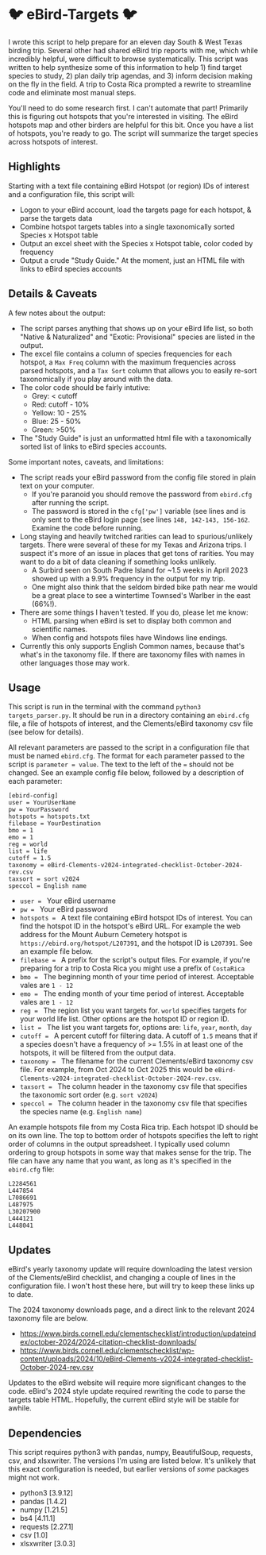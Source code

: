 # 🐦 eBird-Targets 🐦
I wrote this script to help prepare for an eleven day South & West Texas birding trip. Several other had shared eBird trip reports with me, which while incredibly helpful, were difficult to browse systematically. This script was written to help synthesize some of this information to help 1) find target species to study, 2) plan daily trip agendas, and 3) inform decision making on the fly in the field. A trip to Costa Rica prompted a rewrite to streamline code and eliminate most manual steps.

You'll need to do some research first. I can't automate that part! Primarily this is figuring out hotspots that you're interested in visiting. The eBird hotspots map and other birders are helpful for this bit. Once you have a list of hotspots, you're ready to go. The script will summarize the target species across hotspots of interest.

## Highlights
Starting with a text file containing eBird Hotspot (or region) IDs of interest and a configuration file, this script will: 
- Logon to your eBird account, load the targets page for each hotspot, & parse the targets data
- Combine hotspot targets tables into a single taxonomically sorted Species x Hotspot table
- Output an excel sheet with the Species x Hotspot table, color coded by frequency
- Output a crude "Study Guide." At the moment, just an HTML file with links to eBird species accounts

## Details & Caveats
A few notes about the output:
- The script parses anything that shows up on your eBird life list, so both "Native & Naturalized" and "Exotic: Provisional" species are listed in the output.
- The excel file contains a column of species frequencies for each hotspot, a ```Max Freq``` column with the maximum frequencies across parsed hotspots, and a ```Tax Sort``` column that allows you to easily re-sort taxonomically if you play around with the data.
- The color code should be fairly intutive:
  - Grey: < cutoff
  - Red: cutoff - 10%
  - Yellow: 10 - 25%
  - Blue: 25 - 50%
  - Green: >50%
- The "Study Guide" is just an unformatted html file with a taxonomically sorted list of links to eBird species accounts.
  
Some important notes, caveats, and limitations:
- The script reads your eBird password from the config file stored in plain text on your computer.
  - If you're paranoid you should remove the password from ```ebird.cfg``` after running the script.
  - The password is stored in the ```cfg['pw']``` variable (see lines and is only sent to the eBird login page (see lines ```148, 142-143, 156-162```. Examine the code before running.
- Long staying and heavily twitched rarities can lead to spurious/unlikely targets. There were several of these for my Texas and Arizona trips. I suspect it's more of an issue in places that get tons of rarities. You may want to do a bit of data cleaning if something looks unlikely. 
  - A Surbird seen on South Padre Island for ~1.5 weeks in April 2023 showed up with a 9.9% frequency in the output for my trip.
  - One might also think that the seldom birded bike path near me would be a great place to see a wintertime Townsed's Warlber in the east (66%!).
- There are some things I haven't tested. If you do, please let me know:
  - HTML parsing when eBird is set to display both common and scientific names. 
  - When config and hotspots files have Windows line endings.
- Currently this only supports English Common names, because that's what's in the taxonomy file. If there are taxonomy files with names in other languages those may work.

## Usage
This script is run in the terminal with the command ```python3 targets_parser.py```. It should be run in a directory containing an ```ebird.cfg``` file, a file of hotspots of interest, and the Clements/eBird taxonomy csv file (see below for details).

All relevant parameters are passed to the script in a configuration file that must be named ```ebird.cfg```. The format for each parameter passed to the script is ```parameter = value```. The text to the left of the ```=``` should not be changed. See an example config file below, followed by a description of each parameter:

```
[ebird-config]
user = YourUserName
pw = YourPassword
hotspots = hotspots.txt
filebase = YourDestination
bmo = 1
emo = 1
reg = world
list = life
cutoff = 1.5
taxonomy = eBird-Clements-v2024-integrated-checklist-October-2024-rev.csv
taxsort = sort v2024
speccol = English name
```

- ```user = ``` Your eBird username
- ```pw = ``` Your eBird password
- ```hotspots = ``` A text file containing eBird hotspot IDs of interest. You can find the hotspot ID in the hotspot's eBird URL. For example the web address for the Mount Auburn Cemetery hotspot is ```https://ebird.org/hotspot/L207391```, and the hotspot ID is ```L207391```. See an example file below.
- ```filebase = ``` A prefix for the script's output files. For example, if you're preparing for a trip to Costa Rica you might use a prefix of ```CostaRica```
- ```bmo = ``` The beginning month of your time period of interest. Acceptable vales are ```1 - 12```
- ```emo = ``` The ending month of your time period of interest. Acceptable vales are ```1 - 12```
- ```reg = ``` The region list you want targets for. ```world``` specifies targets for your world life list. Other options are the hotspot ID or region ID. 
- ```list = ``` The list you want targets for, options are: ```life```, ```year```, ```month```, ```day```	 
- ```cutoff = ``` A percent cutoff for filtering data. A cutoff of ```1.5``` means that if a species doesn't have a frequency of >= 1.5% in at least one of the hotspots, it will be filtered from the output data.
- ```taxonomy = ``` The filename for the current Clements/eBird taxonomy csv file. For example, from Oct 2024 to Oct 2025 this would be ```eBird-Clements-v2024-integrated-checklist-October-2024-rev.csv```.
- ```taxsort = ``` The column header in the taxonomy csv file that specifies the taxonomic sort order (e.g. ```sort v2024```)
- ```speccol = ``` The column header in the taxonomy csv file that specifies the species name (e.g. ```English name```)

An example hotspots file from my Costa Rica trip. Each hotspot ID should be on its own line. The  top to bottom order of hotspots specifies the left to right order of columns in the output spreadsheet. I typically used column ordering to group hotspots in some way that makes sense for the trip. The file can have any name that you want, as long as it's specified in the ```ebird.cfg``` file:
```
L2284561
L447854
L7086691
L487975
L30207900
L444121
L448041
```

## Updates
eBird's yearly taxonomy update will require downloading the latest version of the Clements/eBird checklist, and changing a couple of lines in the configuration file. I won't host these here, but will try to keep these links up to date.

The 2024 taxonomy downloads page, and a direct link to the relevant 2024 taxonomy file are below.
- https://www.birds.cornell.edu/clementschecklist/introduction/updateindex/october-2024/2024-citation-checklist-downloads/
- https://www.birds.cornell.edu/clementschecklist/wp-content/uploads/2024/10/eBird-Clements-v2024-integrated-checklist-October-2024-rev.csv

Updates to the eBird website will require more significant changes to the code. eBird's 2024 style update required rewriting the code to parse the targets table HTML. Hopefully, the current eBird style will be stable for awhile.

## Dependencies
This script requires python3 with pandas, numpy, BeautifulSoup, requests, csv, and xlsxwriter. The versions I'm using are listed below. It's unlikely that this exact configuration is needed, but earlier versions of *some* packages might not work.
- python3 [3.9.12]
- pandas [1.4.2]
- numpy [1.21.5]
- bs4 [4.11.1]
- requests [2.27.1]
- csv [1.0]
- xlsxwriter [3.0.3]
